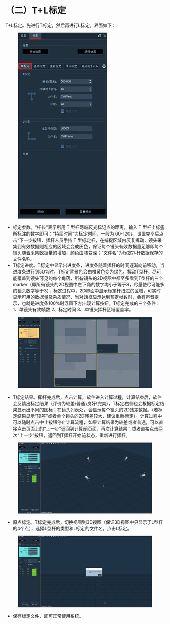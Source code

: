 # （二）T+L标定

T+L标定。先进行T标定，然后再进行L标定。界面如下：

<figure><img src="../.gitbook/assets/image (534).png" alt="" width="281"><figcaption></figcaption></figure>

* 标定参数。“杆长”表示所用 T 型杆两端反光标记点的距离，输入 T 型杆上标签所标注的数字即可；“持续时间”为标定时间，一般为 60-120s，设置完毕后点击“下一步按钮，挥杆人员手持 T 型标定杆，在捕捉区域内反复挥动，镜头采集到有效数据则相应的区域会变成灰色，保证每个镜头有效数据量足够即每个镜头随着采集数据量的增加，颜色由浅变深；“文件名”为标定挥杆数据保存的文件名称。
* T标定进度。T标定中显示出进度条，进度条随着挥杆的时间逐渐向前移动，当进度条进行到50%时，T标定背景色会由橙黄色变为绿色，挥动T型杆，尽可能覆盖到镜头可见的每个角落，所有镜头的2D视图中都至多看到T型杆的三个marker（即所有镜头的2D视图中左下角的数字均小于等于3，尽量使尽可能多的镜头数字等于3），标定过程中，2D界面中显示标定杆扫过的区域，可实时显示可用的数据量及杂质情况，当对话框显示达到预定帧数时，会有声音提示，也就是进度条100%时浮窗下方出现计算按钮。T标定完成的三个条件：1、单镜头有效帧数  2、标定时间  3、单镜头挥杆区域覆盖率。

<figure><img src="../.gitbook/assets/image (535).png" alt=""><figcaption></figcaption></figure>

* T标定结果。挥杆完成后，点击计算，软件进入计算过程，计算结束后，软件会反馈出标定结果（评价为较差\普通\良好\完美），T标定右侧也会根据标定结果显示出不同的图标；在镜头列表处，会显示每个镜头的2D残差数据。（若标定结果显示“较差”或者单个镜头的2D残差较大，建议重新标定）。计算过程中可以随时点击中止按钮停止计算流程，如果计算结果为较差或者普通，可以直接点击页面上的“上一步”返回到计算前页面，再次计算结果；或者直接点击两次“上一步”按钮，返回到T挥杆开始前状态，重新进行挥杆。

<figure><img src="../.gitbook/assets/企业微信截图_20250507153358.png" alt=""><figcaption></figcaption></figure>

* 原点标定。T标定完成后，切换视图到3D视图（保证3D视图中只显示了L型杆的4个点），选择L型杆的类型和L标定的文件名，点击L标定。

<figure><img src="../.gitbook/assets/企业微信截图_20250507153313.png" alt=""><figcaption></figcaption></figure>

* 保存标定文件，即可正常使用系统。
